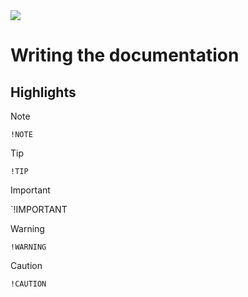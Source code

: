 <img src="https://kekse.biz/github.php?draw&override=github:count2">

# Writing the documentation

## Highlights
> [!NOTE]
> `!NOTE`

> [!TIP]
> `!TIP`

> [!IMPORTANT]
> `!IMPORTANT

> [!WARNING]
> `!WARNING`

> [!CAUTION]
> `!CAUTION`

